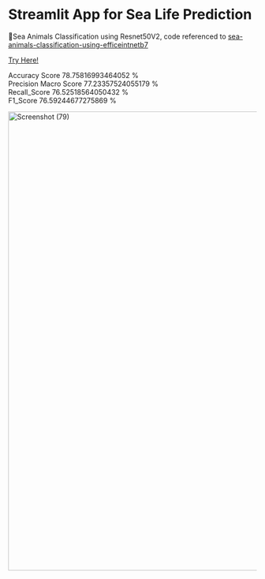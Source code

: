 # Streamlit App for Sea Life Prediction

🐙Sea Animals Classification using Resnet50V2, code referenced to [sea-animals-classification-using-efficeintnetb7](https://www.kaggle.com/code/vencerlanz09/sea-animals-classification-using-efficeintnetb7#notebook-container)<br>

[Try Here!](https://datawizard-sealife-prediction.streamlit.app/)

Accuracy Score 78.75816993464052 % <br>
Precision Macro Score  77.23357524055179 % <br>
Recall_Score 76.52518564050432 % <br>
F1_Score 76.59244677275869 % <br>

<img width="931" alt="Screenshot (79)" src="https://github.com/TheikdiKhantKyaw/streamit_app/assets/56785044/4b088a6b-0dbf-43e9-856d-6184e229b55d">
